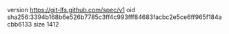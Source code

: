 version https://git-lfs.github.com/spec/v1
oid sha256:3394b168b6e526b7785c3ff4c993fff84683facbc2e5ce6ff965f184acbb6133
size 1412
